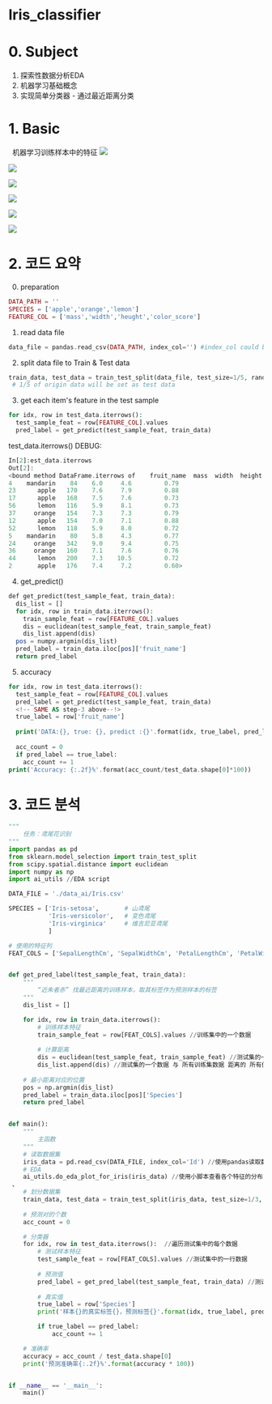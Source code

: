 # Iris_classifier

# 0. Subject
1. 探索性数据分析EDA
2. 机器学习基础概念
3. 实现简单分类器 - 通过最近距离分类
 
# 1. Basic
 
 机器学习训练样本中的特征
![](https://github.com/davidkorea/Iris_classifier/blob/master/images/basic1.png)

![](https://github.com/davidkorea/Iris_classifier/blob/master/images/basic2.png)

![](https://github.com/davidkorea/Iris_classifier/blob/master/images/basic3.png)

![](https://github.com/davidkorea/Iris_classifier/blob/master/images/basic4.png)

![](https://github.com/davidkorea/Iris_classifier/blob/master/images/basic5.png)

![](https://github.com/davidkorea/Iris_classifier/blob/master/images/basic6.png)

# 2. 코드 요약

0. preparation
```php
DATA_PATH = ''
SPECIES = ['apple','orange','lemon']
FEATURE_COL = ['mass','width','heught','color_score']
```
1. read data file
```php
data_file = pandas.read_csv(DATA_PATH, index_col='') #index_col could be blanck
```
2. split data file to Train & Test data
```php
train_data, test_data = train_test_split(data_file, test_size=1/5, random_state=20) 
 # 1/5 of origin data will be set as test data
```
3. get each item's feature in the test sample
```php
for idx, row in test_data.iterrows():
  test_sample_feat = row[FEATURE_COL].values
  pred_label = get_predict(test_sample_feat, train_data)
```
test_data.iterrows() DEBUG:
```php
In[2]:est_data.iterrows
Out[2]: 
<bound method DataFrame.iterrows of    fruit_name  mass  width  height  color_score
4    mandarin    84    6.0     4.6         0.79
23      apple   170    7.6     7.9         0.88
17      apple   168    7.5     7.6         0.73
56      lemon   116    5.9     8.1         0.73
37     orange   154    7.3     7.3         0.79
12      apple   154    7.0     7.1         0.88
52      lemon   118    5.9     8.0         0.72
5    mandarin    80    5.8     4.3         0.77
24     orange   342    9.0     9.4         0.75
36     orange   160    7.1     7.6         0.76
44      lemon   200    7.3    10.5         0.72
2       apple   176    7.4     7.2         0.60>

```

4. get_predict()
```php
def get_predict(test_sample_feat, train_data):
  dis_list = []
  for idx, row in train_data.iterrows():
    train_sample_feat = row[FEATURE_COL].values
    dis = euclidean(test_sample_feat, train_sample_feat)
    dis_list.append(dis)
  pos = numpy.argmin(dis_list)
  pred_label = train_data.iloc[pos]['fruit_name']
  return pred_label
```

5. accuracy
```php
for idx, row in test_data.iterrows():
  test_sample_feat = row[FEATURE_COL].values
  pred_label = get_predict(test_sample_feat, train_data)
  <!-- SAME AS step-3 above--!>
  true_label = row['fruit_name']
  
  print('DATA:{}, true: {}, predict :{}'.format(idx, true_label, pred_label))
  
  acc_count = 0
  if pred_label == true_label:
    acc_count += 1
print('Accuracy: {:.2f}%'.format(acc_count/test_data.shape[0]*100))
```





# 3. 코드 분석

```python
"""
    任务：鸢尾花识别
"""
import pandas as pd
from sklearn.model_selection import train_test_split
from scipy.spatial.distance import euclidean
import numpy as np
import ai_utils //EDA script

DATA_FILE = './data_ai/Iris.csv'

SPECIES = ['Iris-setosa',       # 山鸢尾
           'Iris-versicolor',   # 变色鸢尾
           'Iris-virginica'     # 维吉尼亚鸢尾
           ]

# 使用的特征列
FEAT_COLS = ['SepalLengthCm', 'SepalWidthCm', 'PetalLengthCm', 'PetalWidthCm']


def get_pred_label(test_sample_feat, train_data):
    """
        “近朱者赤” 找最近距离的训练样本，取其标签作为预测样本的标签
    """
    dis_list = []

    for idx, row in train_data.iterrows():
        # 训练样本特征
        train_sample_feat = row[FEAT_COLS].values //训练集中的一个数据
 
        # 计算距离
        dis = euclidean(test_sample_feat, train_sample_feat) //测试集的一个数据 与 训练集的一个数据 计算距离
        dis_list.append(dis) //测试集的一个数据 与 所有训练集数据 距离的 所有值
 
    # 最小距离对应的位置
    pos = np.argmin(dis_list)
    pred_label = train_data.iloc[pos]['Species']
    return pred_label


def main():
    """
        主函数
    """
    # 读取数据集
    iris_data = pd.read_csv(DATA_FILE, index_col='Id') //使用pandas读取数据文件
    # EDA
    ai_utils.do_eda_plot_for_iris(iris_data) //使用小脚本查看各个特征的分布图
 、
    # 划分数据集
    train_data, test_data = train_test_split(iris_data, test_size=1/3, random_state=10) //使用已有工具包划分训练/测试数据集
    
    # 预测对的个数
    acc_count = 0

    # 分类器
    for idx, row in test_data.iterrows():  //遍历测试集中的每个数据
        # 测试样本特征
        test_sample_feat = row[FEAT_COLS].values //测试集中的一行数据
 
        # 预测值
        pred_label = get_pred_label(test_sample_feat, train_data) //测试集的一个数据特征 与 训练集的 每一行数据 特征计算距离
        
        # 真实值
        true_label = row['Species']
        print('样本{}的真实标签{}，预测标签{}'.format(idx, true_label, pred_label))

        if true_label == pred_label:
            acc_count += 1

    # 准确率
    accuracy = acc_count / test_data.shape[0]
    print('预测准确率{:.2f}%'.format(accuracy * 100))


if __name__ == '__main__':
    main()
```
